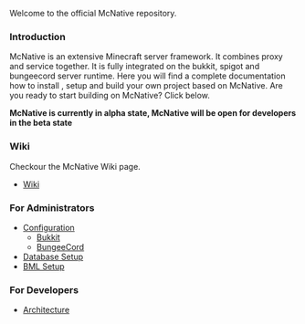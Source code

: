 Welcome to the official McNative repository.

### Introduction
McNative is an extensive Minecraft server framework. It combines proxy and service together. It is fully integrated on the bukkit, spigot and bungeecord server runtime. Here you will find a complete documentation how to install , setup and build your own project based on McNative. Are you ready to start building on McNative? Click below.

**McNative is currently in alpha state, McNative will be open for developers in the beta state**

### Wiki
Checkour the McNative Wiki page.
  * [Wiki](https://github.com/McNative/McNative/wiki)

### For Administrators 
* [Configuration]()
  * [Bukkit](https://github.com/McNative/McNative/wiki/McNative-Bukkit-Configuration)
  * [BungeeCord](https://github.com/McNative/McNative/wiki/McNative-BungeeCord-Configuration)
* [Database Setup](https://github.com/McNative/McNative/wiki/Storage-Configuration)
* [BML Setup](https://github.com/McNative/McNative/wiki/Basic-Message-Language)

### For Developers
* [Architecture](https://github.com/McNative/McNative/wiki/Architecture)
